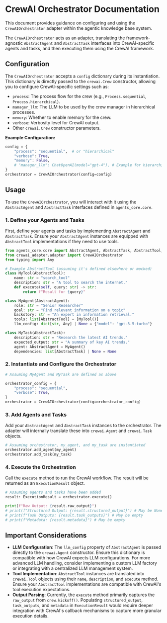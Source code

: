 # CrewAI Orchestrator Documentation

This document provides guidance on configuring and using the `CrewAIOrchestrator` adapter within the agentic knowledge base system.

The `CrewAIOrchestrator` acts as an adapter, translating the framework-agnostic `AbstractAgent` and `AbstractTask` interfaces into CrewAI-specific agents and tasks, and then executing them using the CrewAI framework.

## Configuration

The `CrewAIOrchestrator` accepts a `config` dictionary during its instantiation. This dictionary is directly passed to the `crewai.Crew` constructor, allowing you to configure CrewAI-specific settings such as:

*   `process`: The process flow for the crew (e.g., `Process.sequential`, `Process.hierarchical`).
*   `manager_llm`: The LLM to be used by the crew manager in hierarchical processes.
*   `memory`: Whether to enable memory for the crew.
*   `verbose`: Verbosity level for CrewAI output.
*   Other `crewai.Crew` constructor parameters.

**Example Configuration:**

```python
config = {
    "process": "sequential",  # or "hierarchical"
    "verbose": True,
    "memory": False,
    # "manager_llm": ChatOpenAI(model="gpt-4"), # Example for hierarchical process
}
orchestrator = CrewAIOrchestrator(config=config)
```

## Usage

To use the `CrewAIOrchestrator`, you will interact with it using the `AbstractAgent` and `AbstractTask` interfaces defined in `agents_core.core`.

### 1. Define your Agents and Tasks

First, define your agents and tasks by implementing `AbstractAgent` and `AbstractTask`. Ensure your `AbstractAgent` instances are equipped with `AbstractTool` implementations if they need to use tools.

```python
from agents_core.core import AbstractAgent, AbstractTask, AbstractTool, ExecutionResult
from crewai_adapter.adapter import CrewAIOrchestrator
from typing import Any

# Example AbstractTool (assuming it's defined elsewhere or mocked)
class MyTool(AbstractTool):
    name: str = "search_tool"
    description: str = "A tool to search the internet."
    def execute(self, query: str) -> str:
        return f"Result for {query}"

class MyAgent(AbstractAgent):
    role: str = "Senior Researcher"
    goal: str = "Find relevant information on a topic"
    backstory: str = "An expert in information retrieval."
    tools: list[AbstractTool] = [MyTool()]
    llm_config: dict[str, Any] | None = {"model": "gpt-3.5-turbo"}

class MyTask(AbstractTask):
    description: str = "Research the latest AI trends."
    expected_output: str = "A summary of key AI trends."
    agent: AbstractAgent = MyAgent()
    dependencies: list[AbstractTask] | None = None

```

### 2. Instantiate and Configure the Orchestrator

```python
# Assuming MyAgent and MyTask are defined as above

orchestrator_config = {
    "process": "sequential",
    "verbose": True,
}
orchestrator = CrewAIOrchestrator(config=orchestrator_config)
```

### 3. Add Agents and Tasks

Add your `AbstractAgent` and `AbstractTask` instances to the orchestrator. The adapter will internally translate these into `crewai.Agent` and `crewai.Task` objects.

```python
# Assuming orchestrator, my_agent, and my_task are instantiated
orchestrator.add_agent(my_agent)
orchestrator.add_task(my_task)
```

### 4. Execute the Orchestration

Call the `execute` method to run the CrewAI workflow. The result will be returned as an `ExecutionResult` object.

```python
# Assuming agents and tasks have been added
result: ExecutionResult = orchestrator.execute()

print(f"Raw Output: {result.raw_output}")
# print(f"Structured Output: {result.structured_output}") # May be None
# print(f"Task Outputs: {result.task_outputs}") # May be empty
# print(f"Metadata: {result.metadata}") # May be empty
```

## Important Considerations

*   **LLM Configuration**: The `llm_config` property of `AbstractAgent` is passed directly to the `crewai.Agent` constructor. Ensure this dictionary is compatible with how CrewAI expects LLM configurations. For more advanced LLM handling, consider implementing a custom LLM factory or integrating with a centralized LLM management system.
*   **Tool Implementation**: `AbstractTool` instances are translated into `crewai.Tool` objects using their `name`, `description`, and `execute` method. Ensure your `AbstractTool` implementations are compatible with CrewAI's tool execution expectations.
*   **Output Parsing**: Currently, the `execute` method primarily captures the `raw_output` from `crew.kickoff()`. Populating `structured_output`, `task_outputs`, and `metadata` in `ExecutionResult` would require deeper integration with CrewAI's callback mechanisms to capture more granular execution details.
